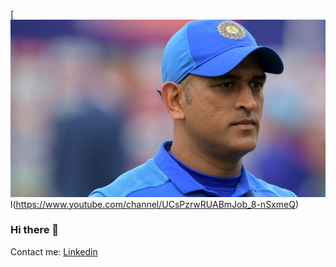 [![logo](https://github.com/Dikshabadgujar/Dikshabadgujar/blob/main/assets/tribute/MSD_banner.jpg)l(https://www.youtube.com/channel/UCsPzrwRUABmJob_8-nSxmeQ) 
### Hi there 👋

<!--
**Dikshabadgujar/Dikshabadgujar** is a ✨ _special_ ✨ repository because its `README.md` (this file) appears on your GitHub profile.

Here are some ideas to get you started:

- 🔭 I’m currently working on ...
- 🌱 I’m currently learning ...
- 👯 I’m looking to collaborate on ...
- 🤔 I’m looking for help with ...
- 💬 Ask me about ...
- 📫 How to reach me: ...
- 😄 Pronouns: ...
- ⚡ Fun fact: ...
-->

Contact me:
[Linkedin](https://www.linkedin.com/in/dikshabadgujar2001/) 
